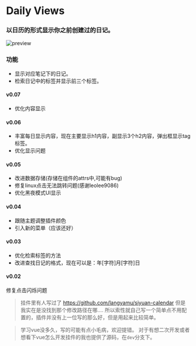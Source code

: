 # Daily Views

### 以日历的形式显示你之前创建过的日记。
![preview](https://raw.githubusercontent.com/fatevase/SiYuanDailyViews/main/preview.png)

### 功能
* 显示对应笔记下的日记。
* 检索日记中的标签并显示前三个标签。

#### v0.07 
* 优化内容显示

#### v0.06
* 丰富每日显示内容，现在主要显示h1内容，副显示3个h2内容，弹出框显示tag标签。
* 优化显示问题

#### v0.05
* 改进数据存储(存储在组件的attrs中,可能有bug)
* 修复linux点击无法跳转问题(感谢leolee9086)
* 优化黑夜模式UI显示

#### v0.04
* 跟随主题调整插件颜色
* 引入新的菜单（应该还好）

#### v0.03
* 优化检索标签的方法
* 改进查找日记的格式，现在可以是：年[字符]月[字符]日

#### v0.02
修复点击闪烁问题

> 挂件里有人写过了 https://github.com/langyamu/siyuan-calendar
> 但是我实在是没找到那个修改路径在哪....
> 所以索性就自己写一个简单点不用配置的，插件并没有上一位写的那么好，但是用起来比较简单。

> 学习vue没多久，写的可能有点小毛病，欢迎提错。
> 对于有想二次开发或者想看下vue怎么开发挂件的我也提供了源码，在`dev`分支下。

